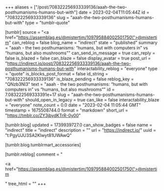 +++
aliases = ["/post/708322256933339136/aaah-the-two-posthumanisms-humans-but-with"]
date = 2023-02-04T11:05:44Z
id = "708322256933339136"
slug = "aaah-the-two-posthumanisms-humans-but-with"
type = "tumblr-quote"

[tumblr]
source = "<a href=\"https://assemblag.es/@mistertim/109795884002501750\">@mistertim</a>"
can_reblog = false
blog_name = "indirect"
state = "published"
summary = "aaah - the two posthumanisms: “humans, but with computers in” vs “humans, but also mushrooms”"
can_send_in_message = true
can_reply = false
is_blazed = false
can_blaze = false
display_avatar = true
post_url = "https://indirect.io/post/708322256933339136/aaah-the-two-posthumanisms-humans-but-with"
interactability_reblog = "everyone"
type = "quote"
is_blocks_post_format = false
id_string = "708322256933339136"
is_blaze_pending = false
reblog_key = "QNzb3Nl3"
text = "aaah - the two posthumanisms: &ldquo;humans, but with computers in&rdquo; vs &ldquo;humans, but also mushrooms&rdquo;"
id = 7.083222569333391e+17
slug = "aaah-the-two-posthumanisms-humans-but-with"
should_open_in_legacy = true
can_like = false
interactability_blaze = "everyone"
note_count = 0.0
date = "2023-02-04 11:05:44 GMT"
timestamp = 1675508744.0
format = "markdown"
short_url = "https://tmblr.co/ZY3jbydKTrR-0y00"

[tumblr.blog]
updated = 1739939727.0
can_show_badges = false
name = "indirect"
title = "indirect"
description = ""
url = "https://indirect.io/"
uuid = "t:PgyUJU3SA2Klwyt81UWAwQ"

[tumblr.blog.tumblrmart_accessories]

[tumblr.reblog]
comment = "<p><a href=\"https://assemblag.es/@mistertim/109795884002501750\">@mistertim</a></p>"
tree_html = ""
+++
